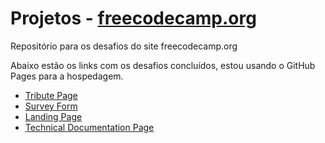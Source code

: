 # Projetos - [freecodecamp.org](https://www.freecodecamp.org/portuguese/)

Repositório para os desafios do site freecodecamp.org

Abaixo estão os links com os desafios concluídos, estou usando o GitHub Pages para a hospedagem.

- [Tribute Page](https://vieirajunior-90.github.io/projetos-freecodecamp/design-responsivo-para-web/tribute-page/index.html) 
- [Survey Form](https://vieirajunior-90.github.io/projetos-freecodecamp/design-responsivo-para-web/survey-form/index.html)
- [Landing Page](https://vieirajunior-90.github.io/projetos-freecodecamp/design-responsivo-para-web/landing-page/index.html)
- [Technical Documentation Page](https://vieirajunior-90.github.io/projetos-freecodecamp/design-responsivo-para-web/technical-documentation-page/index.html)
